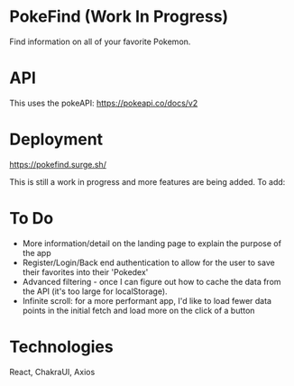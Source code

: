 # PokeFind (Work In Progress)

Find information on all of your favorite Pokemon.

# API

This uses the pokeAPI: https://pokeapi.co/docs/v2

# Deployment

https://pokefind.surge.sh/

This is still a work in progress and more features are being added. To add:

# To Do
-   More information/detail on the landing page to explain the purpose of the app
-   Register/Login/Back end authentication to allow for the user to save their favorites into their 'Pokedex'
-   Advanced filtering - once I can figure out how to cache the data from the API (it's too large for localStorage).
-   Infinite scroll: for a more performant app, I'd like to load fewer data points in the initial fetch and load more on the click of a button

# Technologies

React, ChakraUI, Axios
